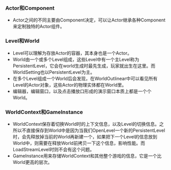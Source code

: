 ### Actor和Component
- Actor之间的不同主要由Component决定，可以让Actor继承各种Component来定制独特的Actor组件。
### Level和World
- Level可以理解为存放Actor的容器，其本身也是一个Actor。
- World由一个或多个Level组成，这些Level中有一个主Level称为PersistentLevel，它会在world生成时最先生成，玩家就出生在这里。而WorldSetting也以PersistentLevel为主。
- 在多个Level组成一个World后会发现，在WorldOutlinear中可以看见所有Level的Actor对象，这些Actor的物理实体都在World里。
- 编辑器，编辑窗口，以及点击播放口形成的演示窗口本质上都是一个个World。
### WorldContext和GameInstance
- WorldContext保存着切换World时的上下文信息，以及Level的切换信息。之所以不直接保存到World中是因为当我们OpenLevel一个新的PersistentLevel时，会先释放掉当前的World再新建一个，如果把下一个Level的信息放到World中，则需要在释放World前拷贝一下这个信息，影响性能。而LoadStreamLevel时则不会有这个问题。
- GameInstance用来存储WorldContext和其他整个游戏的信息，它是一个比World更高的层次。
